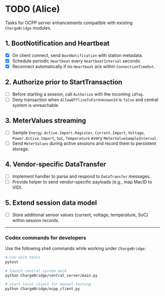 # TODO (Alice)

Tasks for OCPP server enhancements compatible with existing `ChargeBridge` modules.

## 1. BootNotification and Heartbeat
- [x] On client connect, send `BootNotification` with station metadata.
- [x] Schedule periodic `Heartbeat` every `HeartbeatInterval` seconds.
- [x] Reconnect automatically if no `Heartbeat` ack within `ConnectionTimeOut`.

## 2. Authorize prior to StartTransaction
- [ ] Before starting a session, call `Authorize` with the incoming `idTag`.
- [ ] Deny transaction when `AllowOfflineTxForUnknownId` is `false` and central system is unreachable.

## 3. MeterValues streaming
- [ ] Sample `Energy.Active.Import.Register`, `Current.Import`, `Voltage`, `Power.Active.Import`, `SoC`, `Temperature` every `MeterValueSampleInterval`.
- [ ] Send `MeterValues` during active sessions and record them to persistent storage.

## 4. Vendor-specific DataTransfer
- [ ] Implement handler to parse and respond to `DataTransfer` messages.
- [ ] Provide helper to send vendor-specific payloads (e.g., map MacID to VID).

## 5. Extend session data model
- [ ] Store additional sensor values (current, voltage, temperature, SoC) within session records.

---

### Codex commands for developers
Use the following shell commands while working under `ChargeBridge`:

```bash
# run unit tests
pytest

# launch central system mock
python ChargeBridge/central_server/main.py

# start local client for manual testing
python ChargeBridge/ocpp_client.py
```